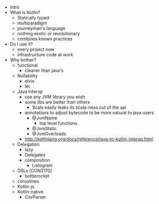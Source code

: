 * Intro
* What is Kotlin?
	* Statically typed
	* multiparadigm
	* journeyman's language
	* nothing exotic or revolutionary
	* combines known practices
* Do I use it?
	* every project now
	* infrastructure code at work
* Why bother?
	* functional
		* cleaner than java's
	* Nullability
		* elvis
		* let	
	* Java interop
		* use any JVM library you wish
		* some libs are better than others
			* Scala easily leaks its scala-ness out of the api
		* annotations to adjust bytecode to be more natural to java users
			* @JvmName
				* top level functions	
			* @JvmStatic
			* @JvmOverloads
		* http://kotlinlang.org/docs/reference/java-to-kotlin-interop.html
	* Delegation
		* lazy
		* Delegates
		* composition
			* Listogram
	* DSLs  [CON3170]
		* bottlerocket
	* coroutines
	* Kotlin-js
	* Kotlin-native
		* CsvParser
